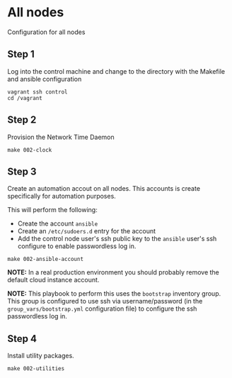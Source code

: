 # All nodes

Configuration for all nodes

## Step 1

Log into the control machine and change to the directory with the
Makefile and ansible configuration

```
vagrant ssh control
cd /vagrant
```

## Step 2

Provision the Network Time Daemon

```
make 002-clock
```

## Step 3

Create an automation accout on all nodes.  This accounts is create specifically for automation purposes.

This will perform the following:

- Create the account `ansible`
- Create an `/etc/sudoers.d` entry for the account
- Add the control node user's ssh public key to the `ansible` user's ssh configure to enable passwordless log in.


```
make 002-ansible-account
```

**NOTE:**  In a real production environment you should probably remove the default cloud instance account.

**NOTE:** This playbook to perform this uses the `bootstrap` inventory group.  This group is configured to use ssh via username/password (in the `group_vars/bootstrap.yml` configuration file) to configure the ssh passwordless log in.

## Step 4

Install utility packages.

```
make 002-utilities
```
